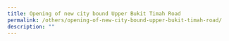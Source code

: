 ```yaml
---
title: Opening of new city bound Upper Bukit Timah Road
permalink: /others/opening-of-new-city-bound-upper-bukit-timah-road/
description: ""
---
```

